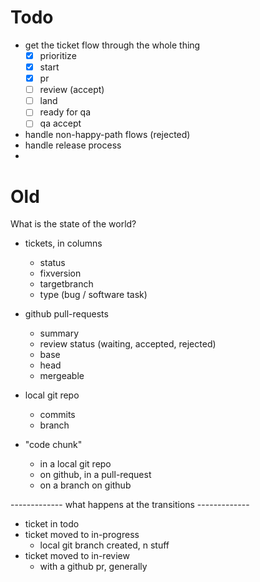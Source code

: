 # Todo

- get the ticket flow through the whole thing
  - [x] prioritize
  - [x] start
  - [x] pr
  - [ ] review (accept)
  - [ ] land
  - [ ] ready for qa
  - [ ] qa accept
- handle non-happy-path flows (rejected)
- handle release process
-

# Old

What is the state of the world?

- tickets, in columns

  - status
  - fixversion
  - targetbranch
  - type (bug / software task)

- github pull-requests

  - summary
  - review status (waiting, accepted, rejected)
  - base
  - head
  - mergeable

- local git repo

  - commits
  - branch

- "code chunk"
  - in a local git repo
  - on github, in a pull-request
  - on a branch on github

------------- what happens at the transitions -------------

- ticket in todo
- ticket moved to in-progress
  - local git branch created, n stuff
- ticket moved to in-review
  - with a github pr, generally
